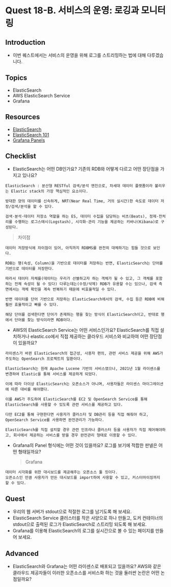 # Quest 18-B. 서비스의 운영: 로깅과 모니터링

## Introduction

- 이번 퀘스트에서는 서비스의 운영을 위해 로그를 스트리밍하는 법에 대해 다루겠습니다.

## Topics

- ElasticSearch
- AWS ElasticSearch Service
- Grafana

## Resources

- [ElasticSearch](https://www.elastic.co/kr/what-is/elasticsearch)
- [ElasticSearch 101](https://www.elastic.co/kr/webinars/getting-started-elasticsearch)
- [Grafana Panels](https://grafana.com/docs/grafana/latest/panels/)

## Checklist

- ElasticSearch는 어떤 DB인가요? 기존의 RDB와 어떻게 다르고 어떤 장단점을 가지고 있나요?

```
ElasticSearch : 분산형 RESTful 검색/분석 엔진으로, 차세대 데이터 플랫폼이라 불리우는 Elastic stack의 가장 핵심적인 요소이다.

방대한 양의 데이터를 신속하게, NRT(Near Real Time, 거의 실시간)한 속도로 데이터 저장/검색/분석을 할 수 있다.

검색·분석·데이터 저장소 역할을 하는 ES, 데이터 수집을 담당하는 비츠(Beats), 정제·전처리를 수행하는 로그스태시(Logstash), 시각화·관리 기능을 제공하는 키바나(Kibana)로 구성된다.
```

> 차이점

```
데이터 저장방식에 차이점이 있어, 아직까지 RDBMS를 완전히 대체하기는 힘들 것으로 보인다.

RDB는 행(속성, Column)을 기반으로 데이터를 저장하는 반면, ElasticSearch는 단어를 기반으로 데이터를 저장한다.

따라서 데이터 자체를(데이터는 우리가 선별하고자 하는 객체가 될 수 있고, 그 객체를 포함하는 전체 속성이 될 수 있다) 다루는데는(수정/삭제) RDB가 유용할 수는 있으나, 검색 측면에서는 객체 확인을 계속 반복하기 때문에 비효율적일 수 있다.

반면 데이터를 단어 기반으로 저장하는 ElasticSearch에서의 검색, 수집 등은 RDB에 비해 훨씬 효율적이고 빠를 수 있다.

해당 단어를 검색한다면 단어가 존재하는 행을 찾는 방식이 ElasticSearch이고, 반대로 행에서 단어를 찾는 방식이라면 RDB이다.
```

- AWS의 ElasticSearch Service는 어떤 서비스인가요? ElasticSearch를 직접 설치하거나 elastic.co에서 직접 제공하는 클라우드 서비스와 비교하여 어떤 장단점이 있을까요?

```
라이센스가 바뀐 ElasticSearch의 접근성, 사용자 편의, 관련 서비스 제공을 위해 AWS가 주도하는 OpenSearch 프로젝트의 일환이다.

ElasticSearch는 원래 Apache Lucene 기반의 서비스였으나, 2021년 1월 라이센스를 변경하여 Elastic을 통해 서비스를 제공하게 되었다.

이에 따라 더이상 ElasticSearch는 오픈소스가 아니며, 사용자들은 라이센스 마이그레이션에 따른 대비를 해야했다.

이를 AWS가 주도하여 ElasticSearch를 EC2 및 OpenSearch Service를 통해 ElasticSearch를 사용할 수 있도록 관련 서비스를 제공하고 있다.

다만 EC2를 통해 구현한다면 사용자가 클러스터 및 DB관리 등을 직접 해줘야 하고, OpenSearch Service를 사용하면 완전관리가 가능하다.
```

```
ElasticSearch를 직접 설치할 경우 관련 인프라나 클러스터 등을 사용자가 직접 제어해야하고, 회사에서 제공하는 서비스를 받을 경우 완전관리 형태로 이용할 수 있다.
```

- Grafana의 Panel 형식에는 어떤 것이 있을까요? 로그를 보기에 적합한 판넬은 어떤 형태일까요?
  > Grafana

```
데이터 시각화를 위한 대시보드를 제공해주는 오픈소스 툴 킷이다.
오픈소스인 만큼 사용자가 만든 대시보드를 import하여 사용할 수 있고, 커스터마이징까지 할 수 있다.
```

## Quest

- 우리의 웹 서버가 stdout으로 적절한 로그를 남기도록 해 보세요.
- ElasticSearch Service 클러스터를 작은 사양으로 하나 만들고, 도커 컨테이너의 stdout으로 출력된 로그가 ElasticSearch로 스트리밍 되도록 해 보세요.
- Grafana를 이용해 ElasticSearch의 로그를 실시간으로 볼 수 있는 페이지를 만들어 보세요.

## Advanced

- ElasticSearch와 Grafana는 어떤 라이센스로 배포되고 있을까요? AWS와 같은 클라우드 제공자들이 이러한 오픈소스를 서비스화 하는 것을 둘러싼 논란은 어떤 논점일까요?
